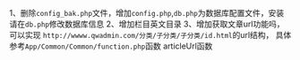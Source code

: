 
1、删除`config_bak.php`文件，增加`config.php`,`db.php`为数据库配置文件，安装请在`db.php`修改数据库信息
2、增加栏目英文目录
3、增加获取文章url功能吗，可以实现 `http://wwww.qwadmin.com/分类/子分类/子分类/id.html`的url结构，
具体参考`App/Common/Common/function.php`函数 articleUrl函数

